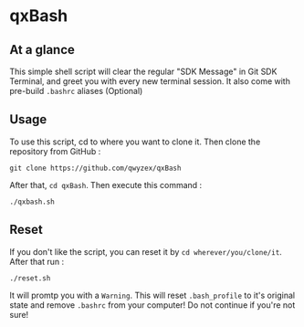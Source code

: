 # qxBash

## At a glance
This simple shell script will clear the regular "SDK Message" in Git SDK Terminal, and greet you with every new terminal session. It also come with pre-build `.bashrc` aliases (Optional)

## Usage
To use this script, cd to where you want to clone it. Then clone the repository from GitHub :
````
git clone https://github.com/qwyzex/qxBash
````
After that, `cd qxBash`. Then execute this command :
````
./qxbash.sh
````
## Reset
If you don't like the script, you can reset it by `cd wherever/you/clone/it`. After that run :
````
./reset.sh
````
It will promtp you with a `Warning`. This will reset `.bash_profile` to it's original state and remove `.bashrc` from your computer! Do not continue if you're not sure!

